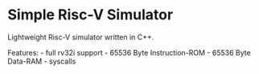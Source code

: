 # Simple Risc-V Simulator

Lightweight Risc-V simulator written in C++.

Features:
    - full rv32i support
    - 65536 Byte Instruction-ROM
    - 65536 Byte Data-RAM
    - syscalls
